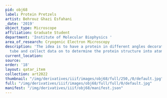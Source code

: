```yaml
---
pid: obj68
label: Protein Pretzels
artist: Behrouz Ghazi Esfahani
_date: '2019'
object_type: Microscope
affiliation: Graduate Student
department: 'Institute of Molecular Biophysics '
area_of_research: Cryogenic Electron Microscopy
description: 'The idea is to have a protein in different angles decorated on a lipid
  tube and collect data on to determine the protein structure into atomic resolutions. '
current_location: 
source: 
order: '18'
layout: qatar_item
collection: art2022
thumbnail: "/img/derivatives/iiif/images/obj68/full/250,/0/default.jpg"
full: "/img/derivatives/iiif/images/obj68/full/full/0/default.jpg"
manifest: "/img/derivatives/iiif/obj68/manifest.json"
---
```

